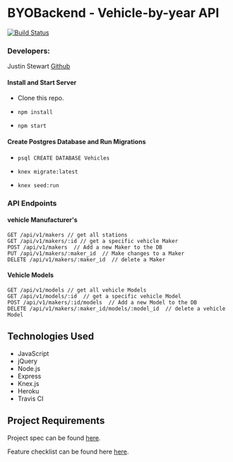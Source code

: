 # BYOBackend - Vehicle-by-year API

[![Build Status](https://travis-ci.org/Jstewart3313/BYOB.svg?branch=master)](https://travis-ci.org/Jstewart3313/BYOB)


### Developers:

Justin Stewart [Github](https://github.com/Jstewart3313)

#### Install and Start Server
* Clone this repo.

* `npm install`

* `npm start`

#### Create Postgres Database and Run Migrations
* `psql CREATE DATABASE Vehicles`

* `knex migrate:latest`

* `knex seed:run`

### API Endpoints
#### vehicle Manufacturer's
```
GET /api/v1/makers // get all stations
GET /api/v1/makers/:id // get a specific vehicle Maker
POST /api/v1/makers  // Add a new Maker to the DB
PUT /api/v1/makers/:maker_id  // Make changes to a Maker
DELETE /api/v1/makers/:maker_id  // delete a Maker
```
#### Vehicle Models
```
GET /api/v1/models // get all vehicle Models
GET /api/v1/models/:id  // get a specific vehicle Model
POST /api/v1/makers/:id/models  // Add a new Model to the DB
DELETE /api/v1/makers/:maker_id/models/:model_id  // delete a vehicle Model
```

## Technologies Used
- JavaScript
- jQuery
- Node.js
- Express
- Knex.js
- Heroku
- Travis CI

## Project Requirements
Project spec can be found [here](http://frontend.turing.io/projects/build-your-own-backend.html).

Feature checklist can be found here [here](http://frontend.turing.io/projects/byob/backend-feature-checklist.html).
